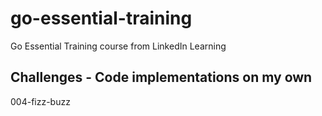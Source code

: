 # go-essential-training
Go Essential Training course from LinkedIn Learning

## Challenges - Code implementations on my own
004-fizz-buzz
